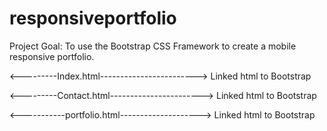 # responsiveportfolio
Project Goal: To use the Bootstrap CSS Framework to create a mobile responsive portfolio.

<---------Index.html------------------------>
Linked html to Bootstrap






<---------Contact.html----------------------->
Linked html to Bootstrap





<-----------portfolio.html-------------------->
Linked html to Bootstrap